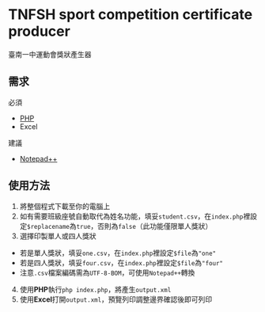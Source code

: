 # TNFSH sport competition certificate producer
臺南一中運動會獎狀產生器

## 需求
必須
* [PHP](http://php.net)
* Excel

建議
* [Notepad++](https://notepad-plus-plus.org/)

## 使用方法
1. 將整個程式下載至你的電腦上
2. 如有需要班級座號自動取代為姓名功能，填妥```student.csv```，在```index.php```裡設定```$replacename```為```true```，否則為```false```（此功能僅限單人獎狀）
3. 選擇印製單人或四人獎狀
 * 若是單人獎狀，填妥```one.csv```，在```index.php```裡設定```$file```為```"one"```
 * 若是四人獎狀，填妥```four.csv```，在```index.php```裡設定```$file```為```"four"```
 * 注意```.csv```檔案編碼需為```UTF-8-BOM```，可使用```Notepad++```轉換
4. 使用**PHP**執行```php index.php```，將產生```output.xml```
5. 使用**Excel**打開```output.xml```，預覽列印調整邊界確認後即可列印
